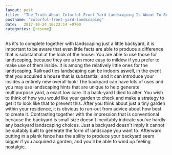 ```yaml
---
layout: post
title:  "The Truth About Colorful Front Yard Landscaping Is About To Be Revealed"
postname: "colorful-front-yard-landscaping"
date:   2017-10-24 10:23:14 +0700
categories: [resume]
---
```

As it's to complete together with landscaping just a little backyard, it is important to be aware that even little facts are able to produce a difference that is substantial at the look of the house. You are able to use those for landscaping, because they are a ton more easy to mildew if you prefer to make use of them inside. It is among the relatively little ones for the landscaping. Railroad ties landscaping can be indoors aswell, in the event that you acquired a house that is substantial, and it can introduce your insides a entirely new overall look! The backyard can have lots of uses and you may use landscaping hints that are unique to help generate multipurpose yard, a exact low care. It a back-yard I died to alter. You wish to think of how you would like your garden to check and make a strategy to get it to look like that to prevent this. After you think about just a tiny garden within your residence, it is obvious to run-out from advice about how best to create it. Contrasting together with the impression that is conventional because the backyard is small size doesn't inevitably indicate you've hardly any backyard landscaping choices. Just a backyard doesn't imply it cannot be suitably built to generate the form of landscape you want to. Afterward putting in a plank fence has the ability to produce your backyard seem bigger if you acquired a garden, and you'll be able to wind up feeling nostalgic.
